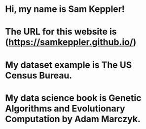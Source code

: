 # Hi, my name is Sam Keppler!
# The URL for this website is (https://samkeppler.github.io/)
# My dataset example is The US Census Bureau.
# My data science book is Genetic Algorithms and Evolutionary Computation by Adam Marczyk.
